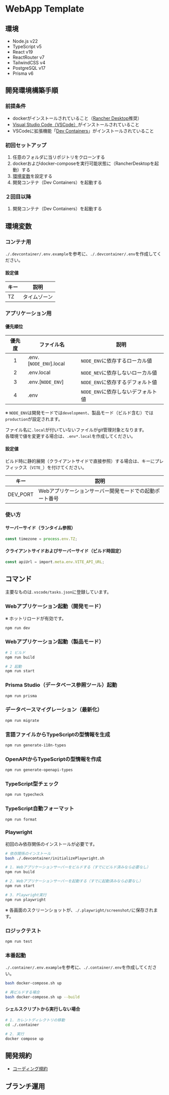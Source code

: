# WebApp Template

## 環境

- Node.js v22
- TypeScript v5
- React v19
- ReactRouter v7
- TailwindCSS v4
- PostgreSQL v17
- Prisma v6

## 開発環境構築手順

### 前提条件

- dockerがインストールされていること（[Rancher Desktop](https://rancherdesktop.io/)推奨）
- [Visual Studio Code（VSCode）](https://code.visualstudio.com/download)がインストールされていること
- VSCodeに拡張機能「[Dev Containers](https://marketplace.visualstudio.com/items?itemName=ms-vscode-remote.remote-containers)」がインストールされていること

### 初回セットアップ

1. 任意のフォルダに当リポジトリをクローンする
2. dockerおよびdocker-composeを実行可能状態に（RancherDesktopを起動）する
3. [環境変数](#環境変数)を設定する
4. 開発コンテナ（Dev Containers）を起動する

### ２回目以降

1. 開発コンテナ（Dev Containers）を起動する

## 環境変数

### コンテナ用

`./.devcontainer/.env.example`を参考に、`./.devcontainer/.env`を作成してください。

#### 設定値

| キー | 説明         |
| ---- | ------------ |
| TZ   | タイムゾーン |
<!-- TODO -->

### アプリケーション用

#### 優先順位

| 優先度 | ファイル名              | 説明                               |
| :----: | ----------------------- | ---------------------------------- |
|   1    | .env.[`NODE_ENV`].local | `NODE_ENV`に依存するローカル値     |
|   2    | .env.local              | `NODE_NEV`に依存しないローカル値   |
|   3    | .env.[`NODE_ENV`]       | `NODE_ENV`に依存するデフォルト値   |
|   4    | .env                    | `NODE_ENV`に依存しないデフォルト値 |

※ `NODE_ENV`は開発モードでは`development`、製品モード（ビルド含む）では`production`が設定されます。  

ファイル名に`.local`が付いていないファイルがgit管理対象となります。  
各環境で値を変更する場合は、`.env*.local`を作成してください。  

#### 設定値

ビルド時に静的展開（クライアントサイドで直接参照）する場合は、キーにプレフィックス（`VITE_`）を付けてください。  

| キー     | 説明                                                    |
| -------- | ------------------------------------------------------- |
| DEV_PORT | Webアプリケーションサーバー開発モードでの起動ポート番号 |
<!-- TODO -->

### 使い方

#### サーバーサイド（ランタイム参照）

```ts
const timezone = process.env.TZ;
```

#### クライアントサイドおよびサーバーサイド（ビルド時固定）

```ts
const apiUrl = import.meta.env.VITE_API_URL;
```

## コマンド

主要なものは`.vscode/tasks.json`に登録しています。

### Webアプリケーション起動（開発モード）

※ ホットリロードが有効です。

```bash
npm run dev
```

### Webアプリケーション起動（製品モード）

```bash
# 1 ビルド
npm run build

# 2 起動
npm run start
```

### Prisma Studio（データベース参照ツール）起動

```bash
npm run prisma
```

### データベースマイグレーション（最新化）

```bash
npm run migrate
```

### 言語ファイルからTypeScriptの型情報を生成

```bash
npm run generate-i18n-types
```

### OpenAPIからTypeScriptの型情報を作成

```bash
npm run generate-openapi-types
```

### TypeScript型チェック

```bash
npm run typecheck
```

### TypeScript自動フォーマット

```bash
npm run format
```

### Playwright

初回のみ依存関係のインストールが必要です。  

```bash
# 依存関係のインストール
bash ./.devcontainer/initializePlaywright.sh
```

```bash
# 1. Webアプリケーションサーバーをビルドする（すでにビルド済みなら必要なし）
npm run build

# 2. Webアプリケーションサーバーを起動する（すでに起動済みなら必要なし）
npm run start

# 3. Playwright実行
npm run playwright
```

※ 各画面のスクリーンショットが、`./.playwright/screenshot/`に保存されます。  

### ロジックテスト

```bash
npm run test
```

### 本番起動

`./.container/.env.example`を参考に、`./.container/.env`を作成してください。

```bash
bash docker-compose.sh up

# 再ビルドする場合
bash docker-compose.sh up --build
```

#### シェルスクリプトから実行しない場合

```bash
# 1. カレントディレクトリの移動
cd ./.container

# 2. 実行
docker compose up
```

## 開発規約

- [コーディング規約](./docs/codingStandards.md)

## ブランチ運用

<!-- TODO -->
